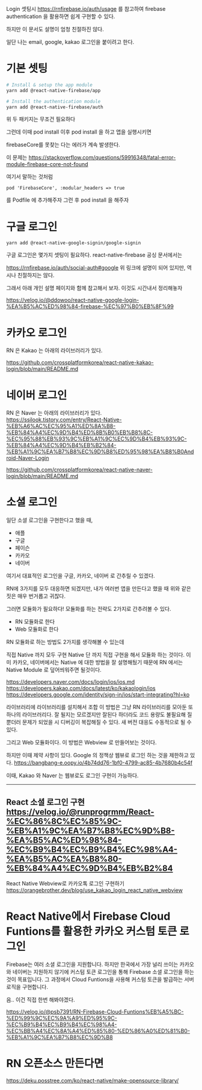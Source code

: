 
Login 셋팅시 https://rnfirebase.io/auth/usage 를 참고하여 firebase authentication 을 활용하면 쉽게 구현할 수 있다.

하지만 이 문서도 설명이 엄청 친절하진 않다.

일단 나는 email, google, kakao 로그인을 붙이려고 한다.


# 기본 셋팅
```bash
# Install & setup the app module
yarn add @react-native-firebase/app

# Install the authentication module
yarn add @react-native-firebase/auth
```

위 두 패키지는 무조건 필요하다

그런데 이때 pod install 이후 pod install 을 하고 앱을 실행시키면

firebaseCore를 못찾는 다는 에러가 계속 발생한다.

이 문제는
https://stackoverflow.com/questions/59916348/fatal-error-module-firebase-core-not-found

여기서 말하는 것처럼

```
pod 'FirebaseCore', :modular_headers => true
```
를 Podfile 에 추가해주자 그런 후 pod install 을 해주자



# 구글 로그인

```
yarn add @react-native-google-signin/google-signin
```

구글 로그인은 몇가지 셋팅이 필요하다.
react-native-firebase 공싱 문서에서는

https://rnfirebase.io/auth/social-auth#google
위 링크에 설명이 되어 있지만,
역시나 친절하지는 않다.


그래서 아래 개인 설명 페이지와 함께 참고해서 보자.
이것도 시간내서 정리해놓자

https://velog.io/@ddowoo/react-native-google-login-%EA%B5%AC%ED%98%84-firebase-%EC%97%B0%EB%8F%99




# 카카오 로그인

RN 은 Kakao 는 아래의 라이브러리가 있다.


https://github.com/crossplatformkorea/react-native-kakao-login/blob/main/README.md


# 네이버 로그인

RN 은 Naver 는 아래의 라이브러리가 있다.
https://ssilook.tistory.com/entry/React-Native-%EB%A6%AC%EC%95%A1%ED%8A%B8-%EB%84%A4%EC%9D%B4%ED%8B%B0%EB%B8%8C-%EC%95%88%EB%93%9C%EB%A1%9C%EC%9D%B4%EB%93%9C-%EB%84%A4%EC%9D%B4%EB%B2%84-%EB%A1%9C%EA%B7%B8%EC%9D%B8%ED%95%98%EA%B8%B0Android-Naver-Login

https://github.com/crossplatformkorea/react-native-naver-login/blob/main/README.md



# 소셜 로그인

일단 소셜 로그인을  구현한다고 했을 때,

- 애플
- 구글
- 페이슨
- 카카오
- 네이버

여기서 대표적인 로그인을 구글, 카카오, 네이버 로 간추릴 수 있겠다.

RN에 3가지를 모두 대응하면 되겠지만, 내가 여러번 앱을 만든다고 했을 때 위와 같은 짓은 매우 번거롭고 귀찮다.

그러면 모듈화가 필요하다! 모듈화를 하는 전략도 2가지로 간추려볼 수 있다.

- RN 모듈화로 한다
- Web 모듈화로 한다

RN 모듈화로 하는 방법도 2가지를 생각해볼 수 있는데

직접 Native 까지 모두 구현
Native 단 까지 직접 구현을 해서 모듈화 하는 것이다. 이미 카카오, 네이버에서는 Native 에 대한 방법을 잘 설명해뒀기 때문에 RN 에서는 Native Module 로 덮어씌워주면 될것이다.

https://developers.naver.com/docs/login/ios/ios.md
https://developers.kakao.com/docs/latest/ko/kakaologin/ios
https://developers.google.com/identity/sign-in/ios/start-integrating?hl=ko

라이브러리에 라이브러리를 설치해서 조합
이 방법은 그냥 RN 라이브러리를 모아둔 또 하나의 라이브러리다. 잘 될지는 모르겠지만 잘된다 하더라도 코드 용량도 불필요해 질뿐더러 문제가 되었을 시 디버깅이 복잡해질 수 있다.
새 버전 대응도 수동적으로 될 수 있다.


그리고 Web 모듈화이다.
이 방법은 Webview 로 만들어보는 것이다.

하지만 이때 제약 사항이 있다. Google 의 정책상 웹뷰로 로그인 하는 것을 제한하고 있다.
https://bangbang-e.oopy.io/4b74dd76-1bf0-4799-ac85-4b7680b4c54f

이때,
Kakao 와 Naver 는 웹뷰로도 로그인 구현이 가능하다.

----
React 소셜 로그인 구현
https://velog.io/@runprogrmm/React-%EC%86%8C%EC%85%9C-%EB%A1%9C%EA%B7%B8%EC%9D%B8-%EA%B5%AC%ED%98%84-%EC%B9%B4%EC%B9%B4%EC%98%A4-%EA%B5%AC%EA%B8%80-%EB%84%A4%EC%9D%B4%EB%B2%84
-----
React Native Webview로 카카오톡 로그인 구현하기
https://orangebrother.dev/blog/use_kakao_login_react_native_webview



# React Native에서 Firebase Cloud Funtions를 활용한 카카오 커스텀 토큰 로그인

Firebase는 여러 소셜 로그인을 지원합니다. 하지만 한국에서 가장 널리 쓰이는 카카오와 네이버는 지원하지 않기에 커스텀 토큰 로그인을 통해 Firebase 소셜 로그인을 하는 것이 목표입니다. 그 과정에서 Cloud Funtions을 사용해 커스텀 토큰을 발급하는 서버 로직을 구현합니다.

음.. 이건 직접 한번 해봐야겠다.

https://velog.io/@psb7391/RN-Firebase-Cloud-Funtions%EB%A5%BC-%ED%99%9C%EC%9A%A9%ED%95%9C-%EC%B9%B4%EC%B9%B4%EC%98%A4-%EC%BB%A4%EC%8A%A4%ED%85%80-%ED%86%A0%ED%81%B0-%EB%A1%9C%EA%B7%B8%EC%9D%B8



# RN 오픈소스 만든다면

https://deku.posstree.com/ko/react-native/make-opensource-library/
